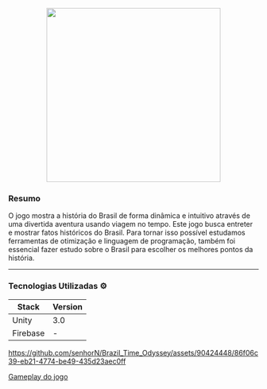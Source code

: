  <p align="center">
  <img src="https://github.com/senhorN/Brazil_Time_Odyssey/assets/90424448/3831ab81-0290-42a1-aaae-314f96810a4b" width="350">
</p>

<h3>Resumo</h3> 
<p> O jogo mostra a história do Brasil de forma dinâmica e intuitivo através de uma divertida aventura usando viagem no tempo. Este jogo busca entreter e mostrar fatos históricos do Brasil. Para tornar isso possível estudamos ferramentas de otimização e linguagem de programação, também foi essencial fazer estudo sobre o Brasil para escolher os melhores pontos da história.  </p> 
<hr>


<h3>Tecnologias Utilizadas ⚙️</h3>

| Stack | Version |
| --- | --- |
| Unity | 3.0 |
| Firebase | - |






https://github.com/senhorN/Brazil_Time_Odyssey/assets/90424448/86f06c39-eb21-4774-be49-435d23aec0ff


<a href="https://www.youtube.com/watch?v=EHqm8b0xP7A">Gameplay do jogo</a>
